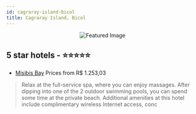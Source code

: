 ```yaml
---
id: cagraray-island-bicol
title: Cagraray Island, Bicol
---
```


<center><img src="https://i.travelapi.com/hotels/3000000/2630000/2627400/2627339/68629830_z.jpg" alt="Featured Image" /></center>


##  5 star hotels - ⭐️⭐️⭐️⭐️⭐️

-    [Misibis Bay](https://us.hurb.com/hotels/cagraray-island/misibis-bay-JNP-JP047104?cmp=18055) Prices from R$ 1.253,03
   > Relax at the full-service spa, where you can enjoy massages. After dipping into one of the 2 outdoor swimming pools, you can spend some time at the private beach. Additional amenities at this hotel include complimentary wireless Internet access, conc
